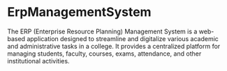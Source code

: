 # ErpManagementSystem
The ERP (Enterprise Resource Planning) Management System is a web-based application designed to streamline and digitalize various academic and administrative tasks in a college. It provides a centralized platform for managing students, faculty, courses, exams, attendance, and other institutional activities.
